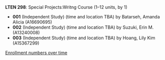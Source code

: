 **LTEN 298**: Special Projects:Writng Course (1–12 units, by 1)

- **001** (Independent Study) (time and location TBA) by Batarseh, Amanda Alicia (A16690695)
- **002** (Independent Study) (time and location TBA) by Suzuki, Erin M. (A13240008)
- **003** (Independent Study) (time and location TBA) by Hoang, Lily Kim (A15367299)

[Enrollment numbers over time](./LTEN298.tsv)
